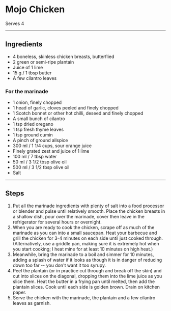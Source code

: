 # Mojo Chicken

Serves 4

---

## Ingredients

* 4 boneless, skinless chicken breasts, butterflied
* 2 green or semi-ripe plantain
* Juice of 1 lime
* 15 g / 1 tbsp butter
* A few cilantro leaves

### For the marinade
* 1 onion, finely chopped
* 1 head of garlic, cloves peeled and finely chopped
* 1 Scotch bonnet or other hot chilli, deseed and finely chopped
* A small bunch of cilantro
* 1 tsp dried oregano
* 1 tsp fresh thyme leaves
* 1 tsp ground cumin
* A pinch of ground allspice
* 300 ml / 1 1/4 cups, sour orange juice
* Finely grated zest and juice of 1 lime
* 100 ml / 7 tbsp water
* 50 ml / 3 1/2 tbsp olive oil
* 500 ml / 3 1/2 tbsp olive oil
* Salt

---

## Steps

1.  Put all the marinade ingredients with plenty of salt into a food processor or blender and pulse until relatively smooth. Place the chicken breasts in a shallow dish, pour over the marinade, cover then leave in the refrigerator for several hours or overnight.
2.  When you are ready to cook the chicken, scrape off as much of the marinade as you can into a small saucepan. Heat your barbecue and grill the chicken for 3-4 minutes on each side until just cooked through. (Alternatively, use a griddle pan, making sure it is extremely hot when you start cooking; I heat mine for at least 10 minutes on high heat.)
3.  Meanwhile, bring the marinade to a boil and simmer for 10 minutes, adding a splash of water if it looks as though it is in danger of reducing down too far -- you don't want it too syrupy.
4.  Peel the plantain (or in practice cut through and break off the skin) and cut into slices on the diagonal, dropping them into the lime juice as you slice them. Heat the butter in a frying pan until melted, then add the plantain slices. Cook until each side is golden brown. Drain on kitchen paper.
5.  Serve the chicken with the marinade, the plantain and a few cilantro leaves as garnish.